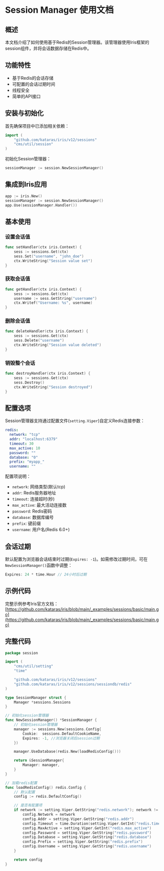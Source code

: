 # Session Manager 使用文档

## 概述

本文档介绍了如何使用基于Redis的Session管理器。该管理器使用Iris框架的session组件，并将会话数据存储在Redis中。

## 功能特性

- 基于Redis的会话存储
- 可配置的会话过期时间
- 线程安全
- 简单的API接口

## 安装与初始化

首先确保项目中已添加相关依赖：

```go
import (
	"github.com/kataras/iris/v12/sessions"
	"cms/util/session"
)
```

初始化Session管理器：

```go
sessionManager := session.NewSessionManager()
```

## 集成到Iris应用

```go
app := iris.New()
sessionManager := session.NewSessionManager()
app.Use(sessionManager.Handler())
```

## 基本使用

### 设置会话值

```go
func setHandler(ctx iris.Context) {
    sess := sessions.Get(ctx)
    sess.Set("username", "john_doe")
    ctx.WriteString("Session value set")
}
```

### 获取会话值

```go
func getHandler(ctx iris.Context) {
    sess := sessions.Get(ctx)
    username := sess.GetString("username")
    ctx.Writef("Username: %s", username)
}
```

### 删除会话值

```go
func deleteHandler(ctx iris.Context) {
    sess := sessions.Get(ctx)
    sess.Delete("username")
    ctx.WriteString("Session value deleted")
}
```

### 销毁整个会话

```go
func destroyHandler(ctx iris.Context) {
    sess := sessions.Get(ctx)
    sess.Destroy()
    ctx.WriteString("Session destroyed")
}
```

## 配置选项

Session管理器支持通过配置文件(`setting.Viper`)自定义Redis连接参数：

```yaml
redis:
  network: "tcp"
  addr: "localhost:6379"
  timeout: 30
  max_active: 10
  password: ""
  database: "0"
  prefix: "myapp_"
  username: ""
```

配置项说明：
- `network`: 网络类型(默认tcp)
- `addr`: Redis服务器地址
- `timeout`: 连接超时(秒)
- `max_active`: 最大活动连接数
- `password`: Redis密码
- `database`: 数据库编号
- `prefix`: 键前缀
- `username`: 用户名(Redis 6.0+)

## 会话过期

默认配置为浏览器会话结束时过期(`Expires: -1`)。如需修改过期时间，可在`NewSessionManager()`函数中调整：

```go
Expires: 24 * time.Hour // 24小时后过期
```

## 示例代码

完整示例参考Iris官方文档：
[https://github.com/kataras/iris/blob/main/_examples/sessions/basic/main.go](https://github.com/kataras/iris/blob/main/_examples/sessions/basic/main.go)

## 完整代码

```go
package session

import (
	"cms/util/setting"
	"time"

	"github.com/kataras/iris/v12/sessions"
	"github.com/kataras/iris/v12/sessions/sessiondb/redis"
)

type SessionManager struct {
	Manager *sessions.Sessions
}

// 初始化session管理器
func NewSessionManager() *SessionManager {
	// 初始化session管理器
	manager := sessions.New(sessions.Config{
		Cookie:  sessions.DefaultCookieName,
		Expires: -1, //浏览器关闭后session过期
	})

	manager.UseDatabase(redis.New(loadRedisConfig()))

	return &SessionManager{
		Manager: manager,
	}
}

// 加载redis配置
func loadRedisConfig() redis.Config {
	// 默认配置
	config := redis.DefaultConfig()

	// 是否有配置项
	if network := setting.Viper.GetString("redis.network"); network != "" {
		config.Network = network
		config.Addr = setting.Viper.GetString("redis.addr")
		config.Timeout = time.Duration(setting.Viper.GetInt("redis.timeout")) * time.Second
		config.MaxActive = setting.Viper.GetInt("redis.max_active")
		config.Password = setting.Viper.GetString("redis.password")
		config.Database = setting.Viper.GetString("redis.database")
		config.Prefix = setting.Viper.GetString("redis.prefix")
		config.Username = setting.Viper.GetString("redis.username")
	}

	return config
}

```